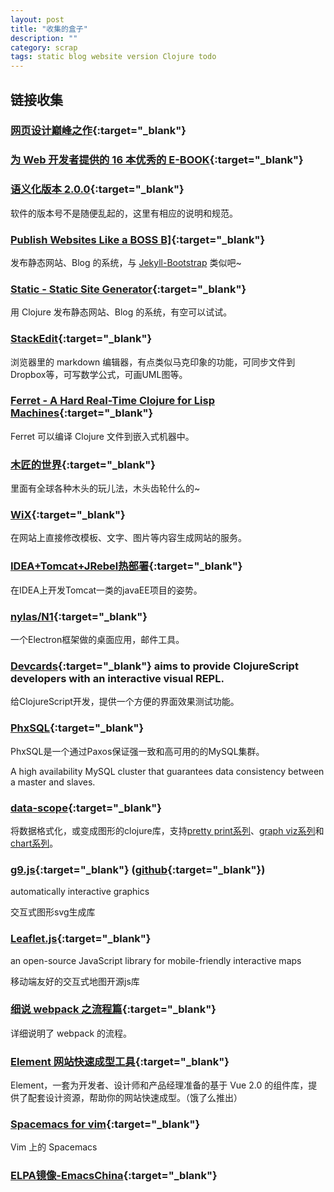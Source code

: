 ```yaml
---
layout: post
title: "收集的盒子"
description: ""
category: scrap
tags: static blog website version Clojure todo
---
```



## 链接收集

### [网页设计巅峰之作](https://zhuanlan.zhihu.com/p/24083839){:target="_blank"}

### [为 Web 开发者提供的 16 本优秀的 E-BOOK](https://gold.xitu.io/post/58439d2aa22b9d006c215e50){:target="_blank"}

### [语义化版本 2.0.0](http://semver.org/lang/zh-CN/#section){:target="_blank"}

软件的版本号不是随便乱起的，这里有相应的说明和规范。

### [Publish Websites Like a BOSS B\]](http://ruhoh.com/){:target="_blank"}

发布静态网站、Blog 的系统，与 [Jekyll-Bootstrap](http://jekyllbootstrap.com) 类似吧~

### [Static - Static Site Generator](https://nakkaya.com/static.html){:target="_blank"}

用 Clojure 发布静态网站、Blog 的系统，有空可以试试。

### [StackEdit](https://stackedit.io){:target="_blank"}

浏览器里的 markdown 编辑器，有点类似马克印象的功能，可同步文件到Dropbox等，可写数学公式，可画UML图等。

### [Ferret - A Hard Real-Time Clojure for Lisp Machines](https://nakkaya.com/2016/06/10/ferret-a-hard-real-time-clojure-for-lisp-machines/){:target="_blank"}

Ferret 可以编译 Clojure 文件到嵌入式机器中。

### [木匠的世界](http://woodgears.ca/){:target="_blank"}

里面有全球各种木头的玩儿法，木头齿轮什么的~

### [WiX](http://www.wix.com/){:target="_blank"}

在网站上直接修改模板、文字、图片等内容生成网站的服务。

### [IDEA+Tomcat+JRebel热部署](http://wibiline.iteye.com/blog/2073399){:target="_blank"}

在IDEA上开发Tomcat一类的javaEE项目的姿势。

### [nylas/N1](http://github.com/nylas/N1){:target="_blank"}

一个Electron框架做的桌面应用，邮件工具。

### [Devcards](https://github.com/bhauman/devcards){:target="_blank"} aims to provide ClojureScript developers with an interactive visual REPL.

给ClojureScript开发，提供一个方便的界面效果测试功能。

### [PhxSQL](https://github.com/tencent-wechat/phxsql){:target="_blank"}

PhxSQL是一个通过Paxos保证强一致和高可用的的MySQL集群。

A high availability MySQL cluster that guarantees data consistency between a master and slaves.

### [data-scope](https://github.com/jsofra/data-scope){:target="_blank"}

将数据格式化，或变成图形的clojure库，支持[pretty print系列](https://github.com/jsofra/data-scope#pretty-print)、[graph viz系列](https://github.com/jsofra/data-scope#graphs)和[chart系列](https://github.com/jsofra/data-scope#charts)。

### [g9.js](http://omrelli.ug/g9/gallery/){:target="_blank"} ([github](https://github.com/bijection/g9){:target="_blank"})

automatically interactive graphics

交互式图形svg生成库

### [Leaflet.js](http://leafletjs.com/){:target="_blank"}

an open-source JavaScript library for mobile-friendly interactive maps

移动端友好的交互式地图开源js库

### [细说 webpack 之流程篇](http://taobaofed.org/blog/2016/09/09/webpack-flow/){:target="_blank"}

详细说明了 webpack 的流程。

### [Element 网站快速成型工具](http://element.eleme.io/){:target="_blank"}

Element，一套为开发者、设计师和产品经理准备的基于 Vue 2.0 的组件库，提供了配套设计资源，帮助你的网站快速成型。（饿了么推出）

### [Spacemacs for vim](https://github.com/ctjhoa/spacevim){:target="_blank"}

Vim 上的 Spacemacs

### [ELPA镜像-EmacsChina](https://elpa.emacs-china.org/){:target="_blank"}